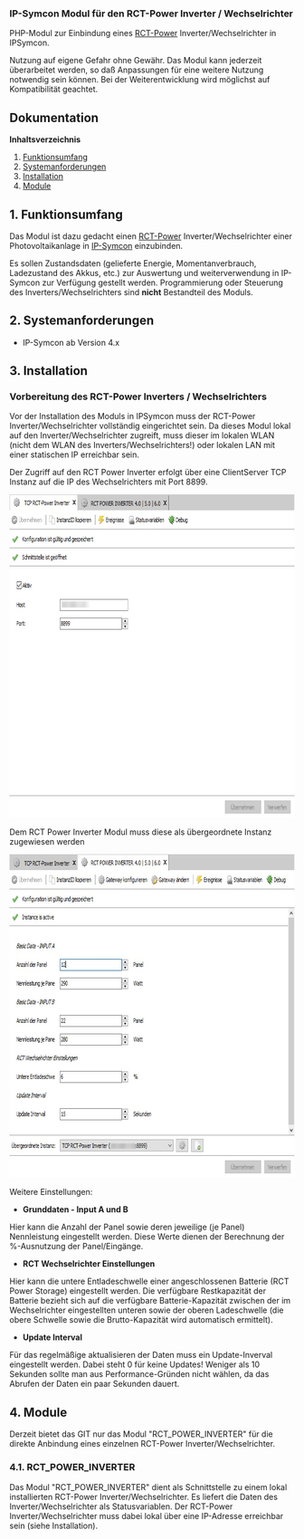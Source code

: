 ### IP-Symcon Modul für den RCT-Power Inverter / Wechselrichter

PHP-Modul zur Einbindung eines [RCT-Power](http://www.rct-power.com) Inverter/Wechselrichter in IPSymcon. 

Nutzung auf eigene Gefahr ohne Gewähr. Das Modul kann jederzeit überarbeitet werden, so daß Anpassungen für eine weitere Nutzung notwendig sein können. Bei der Weiterentwicklung wird möglichst auf Kompatibilität geachtet. 

## Dokumentation

**Inhaltsverzeichnis**

1. [Funktionsumfang](#1-funktionsumfang) 
2. [Systemanforderungen](#2-systemanforderungen)
3. [Installation](#3-installation)
4. [Module](#4-module)

## 1. Funktionsumfang

Das Modul ist dazu gedacht einen [RCT-Power](http://www.rct-power.com) Inverter/Wechselrichter einer Photovoltaikanlage in [IP-Symcon](www.ip-symcon.de) einzubinden. 

Es sollen Zustandsdaten (gelieferte Energie, Momentanverbrauch, Ladezustand des Akkus, etc.) zur Auswertung und weiterverwendung in IP-Symcon zur Verfügung gestellt werden. Programmierung oder Steuerung des Inverters/Wechselrichters sind __nicht__ Bestandteil des Moduls.

## 2. Systemanforderungen
- IP-Symcon ab Version 4.x

## 3. Installation

### Vorbereitung des RCT-Power Inverters / Wechselrichters
Vor der Installation des Moduls in IPSymcon muss der RCT-Power Inverter/Wechselrichter vollständig eingerichtet sein. Da dieses Modul lokal auf den Inverter/Wechselrichter zugreift, muss dieser im lokalen WLAN (nicht dem WLAN des Inverters/Wechselrichters!) oder lokalen LAN mit einer statischen IP erreichbar sein. 

Der Zugriff auf den RCT Power Inverter erfolgt über eine ClientServer TCP Instanz auf die IP des Wechselrichters mit Port 8899.

<p align="center">
  <img width="753" height="571" src="./images/TCP%20Schnittstelle.jpg">
</p>

Dem RCT Power Inverter Modul muss diese als übergeordnete Instanz zugewiesen werden

<p align="center">
  <img width="753" height="571" src="./images/RCT%20Power%20Inverter.jpg">
</p>

Weitere Einstellungen:
- **Grunddaten - Input A und B**

Hier kann die Anzahl der Panel sowie deren jeweilige (je Panel) Nennleistung eingestellt werden. Diese Werte dienen der Berechnung der %-Ausnutzung der Panel/Eingänge.
- **RCT Wechselrichter Einstellungen**

Hier kann die untere Entladeschwelle einer angeschlossenen Batterie (RCT Power Storage) eingestellt werden. Die verfügbare Restkapazität der Batterie bezieht sich auf die verfügbare Batterie-Kapazität zwischen der im Wechselrichter eingestellten unteren sowie der oberen Ladeschwelle (die obere Schwelle sowie die Brutto-Kapazität wird automatisch ermittelt).
- **Update Interval**

Für das regelmäßige aktualisieren der Daten muss ein Update-Inverval eingestellt werden. Dabei steht 0 für keine Updates! Weniger als 10 Sekunden sollte man aus Performance-Gründen nicht wählen, da das Abrufen der Daten ein paar Sekunden dauert.

## 4. Module
Derzeit bietet das GIT nur das Modul "RCT_POWER_INVERTER" für die direkte Anbindung eines einzelnen RCT-Power Inverter/Wechselrichter. 

### 4.1. RCT_POWER_INVERTER

Das Modul "RCT_POWER_INVERTER" dient als Schnittstelle zu einem lokal installierten RCT-Power Inverter/Wechselrichter. Es liefert die Daten des Inverter/Wechselrichter als Statusvariablen. Der RCT-Power Inverter/Wechselrichter muss dabei lokal über eine IP-Adresse erreichbar sein (siehe Installation).
